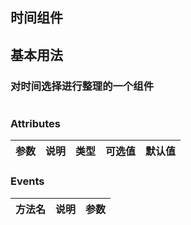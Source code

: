 ## 时间组件



## 基本用法

### 对时间选择进行整理的一个组件

<template>
<com-chart :Options= 'Options' chartheight='300px'></com-chart>
  
</template>
<script>
export default {
  data () {
    return {
      Options: {
        xAxis: {
        type: 'category',
        data: ['Mon', 'Tue', 'Wed', 'Thu', 'Fri', 'Sat', 'Sun']
    },
    yAxis: {
        type: 'value'
    },
    series: [{
        data: [820, 932, 901, 934, 1290, 1330, 1320],
        type: 'line'
    }]
      },
      isFasle:true,
    }
  },
  methods: {
    searchFn (query) {
      console.log('search', query)
    }
  }
}
</script>

```html

```



### Attributes

| 参数      | 说明    | 类型      | 可选值       | 默认值   |
|---------- |-------- |---------- |-------------  |-------- |


### Events 
| 方法名      | 说明    |      参数 |   
|---------- |-------- |---------- |


